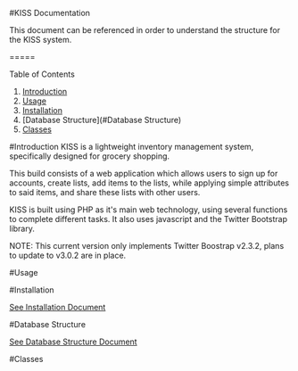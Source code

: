 #KISS Documentation

This document can be referenced in order to understand the structure for the KISS system.

=====

Table of Contents

1. [Introduction](#Introduction)
2. [Usage](#Usage)
3. [Installation](#Installation)
4. [Database Structure](#Database Structure)
5. [Classes](#Classes)



#Introduction
KISS is a lightweight inventory management system, specifically designed for grocery shopping.

This build consists of a web application which allows users to sign up for accounts, create lists, add items to the lists, while applying simple attributes to said items, and share these lists with other users.

KISS is built using PHP as it's main web technology, using several functions to complete different tasks. It also uses javascript and the Twitter Bootstrap library.

NOTE: This current version only implements Twitter Boostrap v2.3.2, plans to update to v3.0.2 are in place.

#Usage


#Installation

[See Installation Document](installation.md)


#Database Structure

[See Database Structure Document](dbstructure.md)


#Classes
